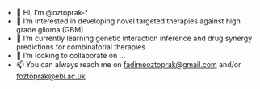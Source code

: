 - 👋 Hi, I’m @oztoprak-f
- 👀 I’m interested in developing novel targeted therapies against high grade glioma (GBM)
- 🌱 I’m currently learning genetic interaction inference and drug synergy predictions for combinatorial therapies
- 💞️ I’m looking to collaborate on ...
- 📫 You can always reach me on fadimeoztoprak@gmail.com and/or foztoprak@ebi.ac.uk

<!---
oztoprak-f/oztoprak-f is a ✨ special ✨ repository because its `README.md` (this file) appears on your GitHub profile.
You can click the Preview link to take a look at your changes.
--->
